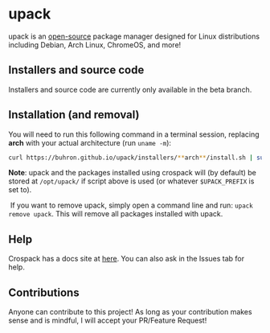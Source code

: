 # upack
upack is an [open-source](https://github.com/buhron/upack/#) package manager designed for Linux distributions including Debian, Arch Linux, ChromeOS, and more!
## Installers and source code          
Installers and source code are currently only available in the beta branch.
## Installation (and removal)
You will need to run this following command in a terminal session, replacing **arch** with your actual architecture (run `uname -m`):

```bash
curl https://buhron.github.io/upack/installers/**arch**/install.sh | sudo -s
```

**Note**: upack and the packages installed using crospack will (by default) be stored at `/opt/upack/` if script above is used (or whatever `$UPACK_PREFIX` is set to).

​​
If you want to remove upack, simply open a command line and run: `upack remove upack`. This will remove all packages installed with upack.

## Help
Crospack has a docs site at [here](https://buhron.github.io/upack/doc/welcome/). You can also ask in the Issues tab for help.<br>

## Contributions
Anyone can contribute to this project! As long as your contribution makes sense and is mindful, I will accept your PR/Feature Request!

